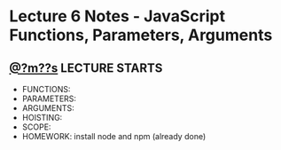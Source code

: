 # Lecture 6 Notes - JavaScript Functions, Parameters, Arguments
## [@?m??s](https://youtu.be/WmFRlpd1GTM?t=?m??s) LECTURE STARTS

- FUNCTIONS:
- PARAMETERS:
- ARGUMENTS:
- HOISTING:
- SCOPE:
- HOMEWORK: install node and npm (already done)
